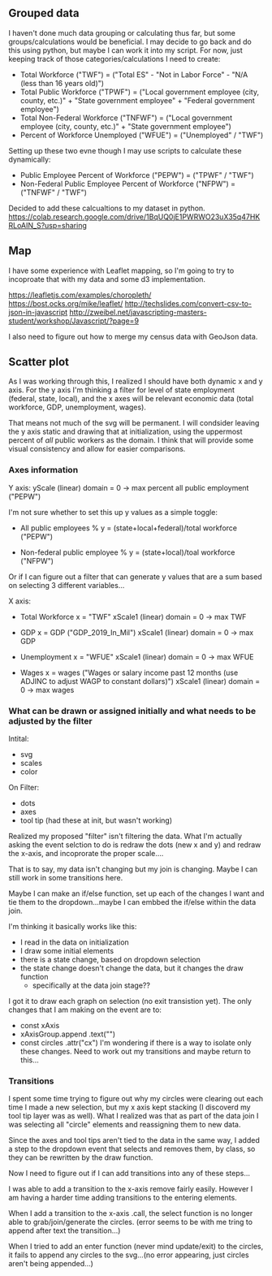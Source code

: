 ## Grouped data
I haven't done much data grouping or calculating thus far, but some groups/calculations would be beneficial. I may decide to go back and do this using python, but maybe I can work it into my script. For now, just keeping track of those categories/calculations I need to create:

- Total Workforce ("TWF") = ("Total ES" - "Not in Labor Force" - "N/A (less than 16 years old)")
- Total Public Workforce ("TPWF") = ("Local government employee (city, county, etc.)" + "State government employee" + "Federal government employee")
- Total Non-Federal Workforce ("TNFWF") = ("Local government employee (city, county, etc.)" + "State government employee")
- Percent of Workforce Unemployed ("WFUE") = ("Unemployed" / "TWF")

Setting up these two evne though I may use scripts to calculate these dynamically:
- Public Employee Percent of Workforce ("PEPW") = ("TPWF" / "TWF")
- Non-Federal Public Employee Percent of Workforce ("NFPW") = ("TNFWF" / "TWF")

Decided to add these calcualtions to my dataset in python. 
https://colab.research.google.com/drive/1BqUQ0jE1PWRWO23uX35q47HKRLoAIN_S?usp=sharing 

## Map
I have some experience with Leaflet mapping, so I'm going to try to incoproate that with my data and some d3 implementation. 

https://leafletjs.com/examples/choropleth/
https://bost.ocks.org/mike/leaflet/
http://techslides.com/convert-csv-to-json-in-javascript 
http://zweibel.net/javascripting-masters-student/workshop/Javascript/?page=9 

I also need to figure out how to merge my census data with GeoJson data. 

## Scatter plot
As I was working through this, I realized I should have both dynamic x and y axis. For the y axis I'm thinking a filter for level of state employment (federal, state, local), and the x axes will be relevant economic data (total workforce, GDP, unemployment, wages).

That means not much of the svg will be permanent. I will condsider leaving the y axis static and drawing that at initialization, using the uppermost percent of *all* public workers as the domain. I think that will provide some visual consistency and allow for easier comparisons. 

### Axes information
Y axis:
    yScale (linear)
    domain = 0 -> max percent all public employment ("PEPW")

I'm not sure whether to set this up y values as a simple toggle:
- All public employees %
    y = (state+local+federal)/total workforce ("PEPW")

- Non-federal public employee %
    y = (state+local)/toal workforce ("NFPW")

Or if I can figure out a filter that can generate y values that are a sum  based on selecting 3 different variables...

X axis:
- Total Workforce
    x = "TWF"
    xScale1 (linear)
        domain = 0 -> max TWF

- GDP
    x = GDP ("GDP_2019_In_Mil")
    xScale1 (linear)
        domain = 0 -> max GDP

- Unemployment
    x = "WFUE"
    xScale1 (linear)
        domain = 0 -> max WFUE

- Wages
    x = wages ("Wages or salary income past 12 months (use ADJINC to adjust WAGP to constant dollars)")
    xScale1 (linear)
        domain = 0 -> max wages

### What can be drawn or assigned initially and what needs to be adjusted by the filter
Intital:
- svg
- scales
- color

On Filter:
- dots
- axes
- tool tip (had these at init, but wasn't working)

Realized my proposed "filter" isn't filtering the data. What I'm actually asking the event selction to do is redraw the dots (new x and y) and redraw the x-axis, and incoprorate the proper scale....

That is to say, my data isn't changing but my join is changing. Maybe I can still work in some transitions here.

Maybe I can make an if/else function, set up each of the changes I want and tie them to the dropdown...maybe I can embbed the if/else within the data join.

I'm thinking it basically works like this:
- I read in the data on initialization
- I draw some initial elements
- there is a state change, based on dropdown selection
- the state change doesn't change the data, but it changes the draw function
    - specifically at the data join stage??

I got it to draw each graph on selection (no exit transistion yet). The only changes that I am making on the event are to:
- const xAxis
- xAxisGroup.append
    .text("")
- const circles
    .attr("cx")
I'm wondering if there is a way to isolate only these changes. Need to work out my transitions and maybe return to this...

### Transitions
I spent some time trying to figure out why my circles were clearing out each time I made a new selection, but my x axis kept stacking (I discoverd my tool tip layer was as well). What I realized was that as part of the data join I was selecting all "circle" elements and reassigning them to new data. 

Since the axes and tool tips aren't tied to the data in the same way, I added a step to the dropdown event that selects and removes them, by class, so they can be rewritten by the draw function. 

Now I need to figure out if I can add transitions into any of these steps...

I was able to add a transition to the x-axis remove fairly easily. However I am having a harder time adding transitions to the entering elements. 

When I add a transition to the x-axis .call, the select function is no longer able to grab/join/generate the circles. (error seems to be with me tring to append after text the transition...)

When I tried to add an enter function (never mind update/exit) to the circles, it fails to append any circles to the svg...(no error appearing, just circles aren't being appended...)
